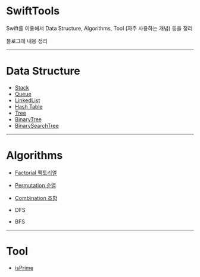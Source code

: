 # SwiftTools

Swift를 이용해서 Data Structure, Algorithms, Tool (자주 사용하는 개념) 등을 정리

블로그에 내용 정리

---

# Data Structure


* [Stack](https://keeplo.tistory.com/171)
* [Queue](https://keeplo.tistory.com/170)
* [LinkedList](https://keeplo.tistory.com/175)
* [Hash Table](https://keeplo.tistory.com/180)
* [Tree](https://keeplo.tistory.com/220)
* [BinaryTree](https://keeplo.tistory.com/223)
* [BinarySearchTree](https://keeplo.tistory.com/224)

---

# Algorithms

* [Factorial 팩토리얼](https://keeplo.tistory.com/426)
* [Permutation 순열](https://keeplo.tistory.com/428)
* [Combination 조합](https://keeplo.tistory.com/429)

* DFS
* BFS

---

# Tool

* [isPrime](https://keeplo.tistory.com/230)

